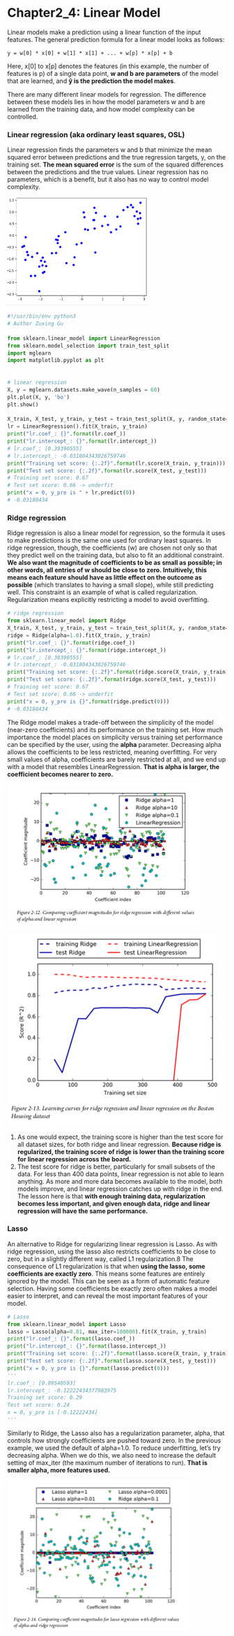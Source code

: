 # Chapter2_4: Linear Model

Linear models make a prediction using a linear function of the input features. The general prediction formula for a linear model looks as follows:

```
y = w[0] * x[0] + w[1] * x[1] + ... + w[p] * x[p] + b
```

Here, x[0] to x[p] denotes the features (in this example, the number of features is p) of a single data point, **w and b are parameters** of the model that are learned, and **ŷ is the prediction the model makes**. 

There are many different linear models for regression. The difference between these models lies in how the model parameters w and b are learned from the training data, and how model complexity can be controlled.

### Linear regression (aka ordinary least squares, OSL)

Linear regression finds the parameters w and b that minimize the mean squared error between predictions and the true regression targets, y, on the training set. **The mean squared error** is the sum of the squared differences between the predictions and the true values. Linear regression has no parameters, which is a benefit, but it also has no way to control model complexity.

![](img/5.png)

```python
#!/usr/bin/env python3
# Author Zuxing Gu

from sklearn.linear_model import LinearRegression
from sklearn.model_selection import train_test_split
import mglearn
import matplotlib.pyplot as plt


# linear regression
X, y = mglearn.datasets.make_wave(n_samples = 60)
plt.plot(X, y, 'bo')
plt.show()

X_train, X_test, y_train, y_test = train_test_split(X, y, random_state=42)
lr = LinearRegression().fit(X_train, y_train)
print("lr.coef_: {}".format(lr.coef_))
print("lr.intercept_: {}".format(lr.intercept_))
# lr.coef_: [0.39390555]
# lr.intercept_: -0.031804343026759746
print("Training set score: {:.2f}".format(lr.score(X_train, y_train)))
print("Test set score: {:.2f}".format(lr.score(X_test, y_test)))
# Training set score: 0.67
# Test set score: 0.66 -> underfit
print("x = 0, y_pre is " + lr.predict(0))
# -0.03180434

```



### Ridge regression

Ridge regression is also a linear model for regression, so the formula it uses to make predictions is the same one used for ordinary least squares. In ridge regression, though, the coefficients (w) are chosen not only so that they predict well on the training data, but also to fit an additional constraint. **We also want the magnitude of coefficients to be as small as possible; in other words, all entries of w should be close to zero. Intuitively, this means each feature should have as little effect on the outcome as possible** (which translates to having a small slope), while still predicting well. This constraint is an example of what is called regularization. Regularization means explicitly restricting a model to avoid overfitting.

```python
# ridge regression
from sklearn.linear_model import Ridge
X_train, X_test, y_train, y_test = train_test_split(X, y, random_state=42)
ridge = Ridge(alpha=1.0).fit(X_train, y_train)
print("lr.coef_: {}".format(ridge.coef_))
print("lr.intercept_: {}".format(ridge.intercept_))
# lr.coef_: [0.39390555]
# lr.intercept_: -0.031804343026759746
print("Training set score: {:.2f}".format(ridge.score(X_train, y_train)))
print("Test set score: {:.2f}".format(ridge.score(X_test, y_test)))
# Training set score: 0.67
# Test set score: 0.66 -> underfit
print("x = 0, y_pre is {}".format(ridge.predict(0)))
# -0.03180434
```

The Ridge model makes a trade-off between the simplicity of the model (near-zero coefficients) and its performance on the training set. How much importance the model places on simplicity versus training set performance can be specified by the user, using the **alpha** parameter. Decreasing alpha allows the coefficients to be less restricted, meaning overfitting. For very small values of alpha, coefficients are barely restricted at all, and we end up with a model that resembles LinearRegression. **That is alpha is larger, the coefficient becomes nearer to zero.**

![](img/6.png)

![](img/7.png)

1. As one would expect, the training score is higher than the test score for all dataset sizes, for both ridge and linear regression. **Because ridge is regularized, the training score of ridge is lower than the training score for linear regression across the board.**
2. The test score for ridge is better, particularly for small subsets of the data. For less than 400 data points, linear regression is not able to learn anything. As more and more data becomes available to the model, both models improve, and linear regression catches up with ridge in the end. The lesson here is that **with enough training data, regularization becomes less important, and given enough data, ridge and linear regression will have the same performance.**



### Lasso

An alternative to Ridge for regularizing linear regression is Lasso. As with ridge regression, using the lasso also restricts coefficients to be close to zero, but in a slightly different way, called L1 regularization.8 The consequence of L1 regularization is that when **using the lasso, some coefficients are exactly zero**. This means some features are entirely ignored by the model. This can be seen as a form of automatic feature selection. Having some coefficients be exactly zero often makes a model easier to interpret, and can reveal the most important features of your model.

```python
# Lasso
from sklearn.linear_model import Lasso
lasso = Lasso(alpha=0.01, max_iter=100000).fit(X_train, y_train)
print("lr.coef_: {}".format(lasso.coef_))
print("lr.intercept_: {}".format(lasso.intercept_))
print("Training set score: {:.2f}".format(lasso.score(X_train, y_train)))
print("Test set score: {:.2f}".format(lasso.score(X_test, y_test)))
print("x = 0, y_pre is {}".format(lasso.predict(0)))
'''
lr.coef_: [0.09540593]
lr.intercept_: -0.12222434377983975
Training set score: 0.29
Test set score: 0.24
x = 0, y_pre is [-0.12222434]
'''
```

Similarly to Ridge, the Lasso also has a regularization parameter, alpha, that controls how strongly coefficients are pushed toward zero. In the previous example, we used the default of alpha=1.0. To reduce underfitting, let’s try decreasing alpha. When we do this, we also need to increase the default setting of max_iter (the maximum number of iterations to run). **That is smaller alpha, more features used.**

![](img/8.png)